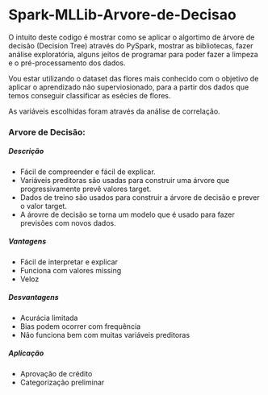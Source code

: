 # Spark-MLLib-Arvore-de-Decisao

O intuito deste codigo é mostrar como se aplicar o algortimo de árvore de decisão (Decision Tree) através do PySpark, mostrar as bibliotecas, fazer análise exploratória, alguns jeitos de programar para poder fazer a limpeza e o pré-processamento dos dados.

Vou estar utilizando o dataset das flores mais conhecido com o objetivo de aplicar o aprendizado não superviosionado, para a partir dos dados que temos conseguir classificar as esécies de flores.

As variáveis escolhidas foram através da análise de correlação.

### Arvore de Decisão:

##### Descrição

- Fácil de compreender e fácil de explicar.
- Variáveis preditoras são usadas para construir uma árvore que progressivamente prevê valores target.
- Dados de treino são usados para construir a árvore de decisão e prever o valor target.
- A árovre de decisão se torna um modelo que é usado para fazer previsões com novos dados.

##### Vantagens

- Fácil de interpretar e explicar
- Funciona com valores missing
- Veloz

##### Desvantagens

- Acurácia limitada
- Bias podem ocorrer com frequência
- Não funciona bem com muitas variáveis preditoras

##### Aplicação

- Aprovação de crédito
- Categorização preliminar
